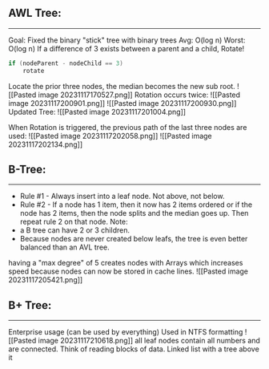 ## AWL Tree:
---
Goal: Fixed the binary "stick" tree with binary trees
Avg: O(log n)
Worst: O(log n)
If a difference of 3 exists between a parent and a child, Rotate! 
```cpp
if (nodeParent - nodeChild == 3)
	rotate
```
Locate the prior three nodes, the median becomes the new sub root.
![[Pasted image 20231117170527.png]]
Rotation occurs twice: 
![[Pasted image 20231117200901.png]]
![[Pasted image 20231117200930.png]]
Updated Tree:
![[Pasted image 20231117201004.png]]

When Rotation is triggered, the previous path of the last three nodes are used:
![[Pasted image 20231117202058.png]]
![[Pasted image 20231117202134.png]]

## B-Tree:
---
- Rule #1 - Always insert into a leaf node. Not above, not below.
- Rule #2 - If a  node has 1 item, then it now has 2 items ordered or if the node has 2 items, then the node splits and the median goes up. Then repeat rule 2 on that node.
Note: 
- a B tree can have 2 or 3 children.
- Because nodes are never created below leafs, the tree is even better balanced than an AVL tree.

having a "max degree" of 5 creates nodes with Arrays which increases speed because nodes can now be stored in cache lines.
![[Pasted image 20231117205421.png]]

## B+ Tree:
---
Enterprise usage (can be used by everything)
Used in NTFS formatting 
![[Pasted image 20231117210618.png]]
all leaf nodes contain all numbers and are connected. Think of reading blocks of data.
Linked list with a tree above it